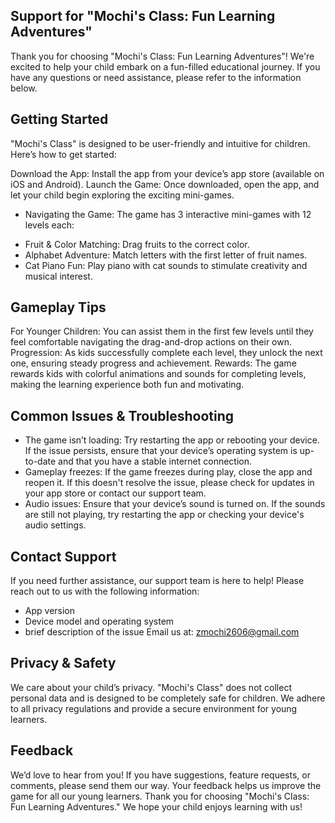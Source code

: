 Support for "Mochi's Class: Fun Learning Adventures"
----------------------------------------

Thank you for choosing "Mochi's Class: Fun Learning Adventures"! We're excited to help your child embark on a fun-filled educational journey. 
If you have any questions or need assistance, please refer to the information below.



Getting Started
------------
"Mochi's Class" is designed to be user-friendly and intuitive for children. Here’s how to get started:

Download the App: Install the app from your device’s app store (available on iOS and Android).
Launch the Game: Once downloaded, open the app, and let your child begin exploring the exciting mini-games.
- Navigating the Game: The game has 3 interactive mini-games with 12 levels each:
+ Fruit & Color Matching: Drag fruits to the correct color.
+ Alphabet Adventure: Match letters with the first letter of fruit names.
+ Cat Piano Fun: Play piano with cat sounds to stimulate creativity and musical interest.


Gameplay Tips
------------
For Younger Children: You can assist them in the first few levels until they feel comfortable navigating the drag-and-drop actions on their own.
Progression: As kids successfully complete each level, they unlock the next one, ensuring steady progress and achievement.
Rewards: The game rewards kids with colorful animations and sounds for completing levels, making the learning experience both fun and motivating.


Common Issues & Troubleshooting
-----------

+ The game isn’t loading: Try restarting the app or rebooting your device. If the issue persists, ensure that your device’s operating system is up-to-date and that you have a stable internet connection.
+ Gameplay freezes: If the game freezes during play, close the app and reopen it. If this doesn't resolve the issue, please check for updates in your app store or contact our support team.
+ Audio issues: Ensure that your device’s sound is turned on. If the sounds are still not playing, try restarting the app or checking your device's audio settings.

Contact Support
-------------
If you need further assistance, our support team is here to help! Please reach out to us with the following information:
+ App version
+ Device model and operating system
+ brief description of the issue
Email us at: zmochi2606@gmail.com


Privacy & Safety
--------------
We care about your child’s privacy. "Mochi's Class" does not collect personal data and is designed to be completely safe for children. We adhere to all privacy regulations and provide a secure environment for young learners.


Feedback
-------------
We’d love to hear from you! If you have suggestions, feature requests, or comments, please send them our way. Your feedback helps us improve the game for all our young learners.
Thank you for choosing "Mochi's Class: Fun Learning Adventures." We hope your child enjoys learning with us!

